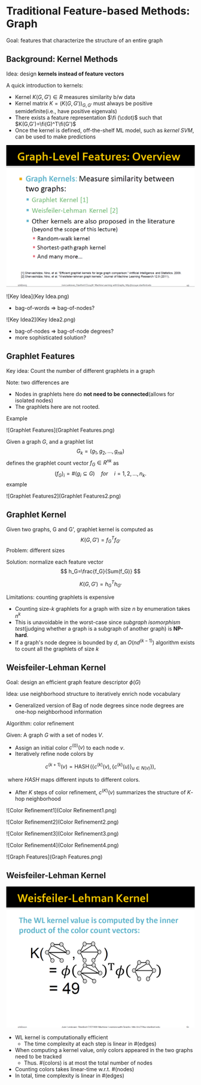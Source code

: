 # Traditional Feature-based Methods: Graph

Goal: features that characterize the structure of an entire graph



## Background: Kernel Methods

Idea: design **kernels instead of feature vectors**

A quick introduction to kernels:

+ Kernel $K(G,G') \in R$ measures similarity b/w data
+ Kernel matrix $K=(K(G,G'))_{G,G'}$ must always be positive semidefinite(i.e., have positive eigenvals)
+ There exists a feature representation $\fi (\cdot)$ such that $K(G,G')=\fi(G)^T\fi(G')$
+ Once the kernel is defined, off-the-shelf ML model, such as *kernel SVM*, can be used to make predictions



![Overview](Overview.png)



![Key Idea](Key Idea.png)

+ bag-of-words => bag-of-nodes?

![Key Idea2](Key Idea2.png)

+ bag-of-nodes => bag-of-node degrees?
+ more sophisticated solution?



## Graphlet Features

Key idea: Count the number of different graphlets in a graph

Note: two differences are

+ Nodes in graphlets here do **not need to be connected**(allows for isolated nodes)
+ The graphlets here are not rooted.



Example

![Graphlet Features](Graphlet Features.png)

Given a graph $G$, and a graphlet list 
$$
G_k=(g_1,g_2,...,g_{nk})
$$
defines the graphlet count vector $f_G \in R^{nk}$ as
$$
(f_G)_i=\#(g_i \subseteq G) \quad for \quad i=1,2,...,n_k. 
$$
example

![Graphlet Features2](Graphlet Features2.png)



## Graphlet Kernel

Given two graphs, G and G', graphlet kernel is computed as 
$$
K(G,G')=f_G^Tf_{G'}
$$
Problem: different sizes

Solution: normalize each feature vector
$$
h_G=\frac{f_G}{Sum(f_G)}
$$

$$
K(G,G')=h_G^Th_{G'}
$$

Limitations: counting graphlets is expensive

+ Counting size-$k$ graphlets for a graph with size $n$ by enumeration takes $n^k$
+ This is unavoidable in the worst-case since *subgraph isomorphism test*(judging whether a graph is a subgraph of another graph) is **NP-hard**.
+ If a graph's node degree is bounded by $d$, an $O(nd^(k-1))$ algorithm exists to count all the graphlets of size $k$



## Weisfeiler-Lehman Kernel

Goal: design an efficient graph feature descriptor $\phi(G)$

Idea: use neighborhood structure to iteratively enrich node vocabulary

+ Generalized version of Bag of node degrees since node degrees are one-hop neighborhood information

Algorithm: color refinement



Given: A graph $G$ with a set of nodes $V$.

- Assign an initial color $c^{(0)}(v)$ to each node $v$.
- Iteratively refine node colors by

$$
c^{(k+1)}(v)=\operatorname{HASH}\left(\left\{c^{(k)}(v),\left\{c^{(k)}(u)\right\}_{u \in N(v)}\right\}\right) \text {, }
$$

​	where *HASH* maps different inputs to different colors.
- After $K$ steps of color refinement, $c^{(K)}(v)$ summarizes the structure of $K$-hop neighborhood

![Color Refinement1](Color Refinement1.png)

![Color Refinement2](Color Refinement2.png)

![Color Refinement3](Color Refinement3.png)

![Color Refinement4](Color Refinement4.png)

![Graph Features](Graph Features.png)

## Weisfeiler-Lehman Kernel

![Kernel](Kernel.png)

+ WL kernel is computationally efficient
  + The time complexity at each step is linear in #(edges)
+ When computing a kernel value, only colors appeared in the two graphs need to be tracked
  + Thus. #(colors) is at most the total number of nodes
+ Counting colors takes linear-time w.r.t. #(nodes)
+ In total, time complexity is linear in #(edges)